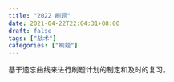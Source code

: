 ```yaml
---
title: "2022 刷题"
date: 2021-04-22T22:04:31+08:00
draft: false
tags: ["战术"]
categories: ["刷题"]
---
```


基于遗忘曲线来进行刷题计划的制定和及时的复习。

